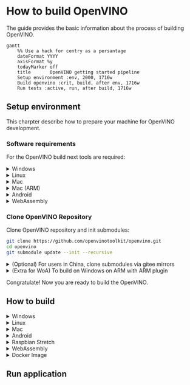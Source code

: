 # How to build OpenVINO

The guide provides the basic information about the process of building OpenVINO.

```mermaid
gantt 
    %% Use a hack for centry as a persantage
    dateFormat YYYY
    axisFormat %y
    todayMarker off
    title       OpenVINO getting started pipeline
    Setup environment :env, 2000, 1716w
    Build openvino :crit, build, after env, 1716w
    Run tests :active, run, after build, 1716w
```

## Setup environment

This charpter describe how to prepare your machine for OpenVINO development.

### Software requirements 

For the OpenVINO build next tools are required:
<details><summary>Windows</summary>
<p>
    
- [CMake] 3.13 or higher
- Microsoft Visual Studio 2019 or higher, version 16.3 or later
  > **NOTE**: Native Microsoft Visual Studio for WoA is available since 2022. 
- Python 3.7 or higher for OpenVINO Runtime Python API
  > **NOTE**: Python for ARM64 is available since [3.11](https://www.python.org/downloads/windows/) version. 
- [Git for Windows*]
- (Windows on ARM only) [LLVM for Windows on ARM (WoA)](https://github.com/llvm/llvm-project/releases/download/llvmorg-15.0.6/LLVM-15.0.6-woa64.exe)
  > **NOTE**: After installation, make sure `clang-cl` compiler is available from `PATH`. 
    
</p>
</details>
<details><summary>Linux</summary>
<p>

- [CMake] 3.13 or higher
- GCC 7.5 or higher to build OpenVINO Runtime
- Python 3.7 or higher for OpenVINO Runtime Python API
- (Optional) [Install Intel® Graphics Compute Runtime for OpenCL™ Driver package 19.41.14441] to enable inference on Intel integrated GPUs.
    
<p>
</details>
<details><summary>Mac</summary>
<p>

- [brew](https://brew.sh) package manager to install additional dependencies. Use [install brew](https://brew.sh) guide to achieve this.
- [CMake] 3.13 or higher
  ```sh
  % brew install cmake
  ```
- Clang compiler, git and other command line tools from Xcode 10.1 or higher:
  ```sh
  % xcode-select --install
  % brew install git-lfs
  ``` 
- The step to install python and python libraries is different depending on host architecture:
  - **x86_64** Python 3.7 or higher for the OpenVINO Runtime Python API, Development tools (Model Optimizer, POT and others):
  ```sh
  % # let's have a look what python versions are available in brew
  % brew search python
  % # select preferred version of python based on available ones, e.g. 3.11
  % brew install python@3.11
  ```
  - **arm64** Select universal2 installer from [Python releases](https://www.python.org/downloads/macos/) download page and install `python-3.X.Y-macos11.pkg` image. This allows to have universal python libraries and build x86_64 OpenVINO Python API and Development tools.

- Additional `pip` dependencies to build OpenVINO Runtime Python API, Development tools (Model Optimizer, POT and others):
  ```sh
  % # update pip and setuptools to newer versions
  % python3 -m pip install -U pip setuptools
  % python3 -m pip install cython
  ```
  In order to build OpenVINO Python API and Development tools as wheel packages, additionally install requirements (after OpenVINO repo clone):
  ```sh
  % python3 -m pip install -r <openvino source tree>/src/bindings/python/wheel/requirements-dev.txt
  ```
- (Optional; native compilation only) Latest version of TBB library. By default, OpenVINO downloads prebuilt version of TBB 2020.4 library, but if you want to use latest (add `-DENABLE_SYSTEM_TBB=ON` additionally to cmake configuration step):
  ```sh
  % brew install tbb
  ```
    
</p>
</details>
<details><summary>Mac (ARM)</summary>
<p>

- [brew] package manager to install additional dependencies. Use [install brew](https://brew.sh) guide to achieve this.

- The step to install python and python libraries is different depending on host architecture:
  - **arm64** Python 3.7 or higher for the OpenVINO Runtime Python API, Development tools (Model Optimizer, POT and others):
  ```sh
  % # let's have a look what python versions are available in brew
  % brew search python
  % # select preferred version of python based on available ones, e.g. 3.11
  % brew install python@3.11
  ```
  - **x86_64** Select universal2 installer from [Python releases] download page and install `python-3.X.Y-macos11.pkg` image. This allows to have universal python libraries and build x86_64 OpenVINO Python API and Development tools.

- [CMake] 3.13 or higher:
  ```sh
  % brew install cmake
  ```
- Clang compiler, git and other command line tools from Xcode 10.1 or higher:
  ```sh
  % xcode-select --install
  % brew install git-lfs
  ```
- (arm64 only) `scons` to build ARM compute library:
  ```sh
  % python3 -m pip install scons
  ```
- (arm64 only) TBB library for threading:
  ```sh
  % brew install tbb
  ```
- Additional `pip` dependencies to build OpenVINO Runtime Python API, Development tools (Model Optimizer, POT and others):
  ```sh
  % # update pip and setuptools to newer versions
  % python3 -m pip install -U pip setuptools
  % python3 -m pip install cython
  ```
  In order to build OpenVINO Python API and Development tools as wheel packages, additionally install requirements (after OpenVINO repo clone):
  ```sh
  % python3 -m pip install -r <openvino source tree>/src/bindings/python/wheel/requirements-dev.txt
  ```
    
</p>
</details>
<details><summary>Android</summary>
<p>

- [CMake] 3.13 or higher
- Android NDK (this guide has been validated with r20 release)

</p>
</details>
<details><summary>WebAssembly</summary>
<p>

- [Docker Engine](https://docs.docker.com/engine/install/)

</p>
</details>

### Clone OpenVINO Repository

Clone OpenVINO repository and init submodules:
```sh
git clone https://github.com/openvinotoolkit/openvino.git
cd openvino
git submodule update --init --recursive
```


<details><summary>(Optional) For users in China, clone submodules via gitee mirrors</summary>
<p>

```sh
chmod +x scripts/submodule_update_with_gitee.sh
./scripts/submodule_update_with_gitee.sh
```

<p>
</details>
<details><summary>(Extra for WoA) To build on Windows on ARM with ARM plugin</summary>
<p>

    ```sh
    git clone https://github.com/openvinotoolkit/openvino_contrib.git
    cd openvino_contrib
    git submodule update --init --recursive
    ```

<p>
</details>

Congratulate! Now you are ready to build the OpenVINO.

## How to build

<details><summary>Windows</summary>
<p>

OpenVINO can be compiled for different architectures on Windows: X64 or ARM64. But in order to build for ARM64 architecture, the machine with Windows on ARM is required, because only native compilation is supported (see [similar documents](https://www.linaro.org/blog/how-to-set-up-windows-on-arm-for-llvm-development/#:~:text=Install%20the%20Latest%20LLVM%20for,PATH%20yourself%2C%20as%20described%20above.) for details).

Supported configurations:
- Windows 10 x86 64-bit or higher with Visual Studio 2019 or higher build for X64 architecture.
- Windows on ARM (shortly WoA) to build for ARM64 architecture. OpenVINO was validated on [Windows DevKit 2023](https://developer.qualcomm.com/hardware/windows-on-snapdragon/windows-dev-kit-2023)

> **NOTE**: By default, the build enables the OpenVINO Runtime GPU plugin to infer models on your Intel® Processor Graphics. This requires you to download and install the Intel® Graphics Driver for Windows (26.20) [driver package](https://www.intel.com/content/www/us/en/download/19344/intel-graphics-windows-dch-drivers.html) before running the build. If you don't want to use the GPU plugin, use the `-DENABLE_INTEL_GPU=OFF` CMake build option and skip the installation of the Intel® Graphics Driver.

1. Create build directory:
    ```sh
    mkdir build && cd build
    ```
2. In the `build` directory, run `cmake` to fetch project dependencies and
   generate a Visual Studio solution.

   On Windows x86 64-bits:
    ```sh
    cmake -G "Visual Studio 16 2019" -DCMAKE_BUILD_TYPE=Release <openvino>
    ```

   On Windows on ARM for ARM64 architecture:
    ```sh
    cmake -G "Visual Studio 16 2019" -DOPENVINO_EXTRA_MODULES=<openvino_contrib>/modules/arm_plugin -DCMAKE_BUILD_TYPE=Release <openvino>
    ```

3. Build generated solution in Visual Studio or run
   `cmake --build . --config Release --verbose -j8` to build from the command line. Note that this process may take some time.

4. Before running the samples, add paths to the Threading Building Blocks (TBB) binaries used for
   the build to the `%PATH%` environment variable. By default, TBB binaries are
   downloaded by the CMake-based script to the `<openvino>/temp/tbb/bin`
   folder.

### Additional Build Options

- Internal JIT GEMM implementation is used by default.

- Threading Building Blocks (TBB) is used by default. To build Inference
  Engine with OpenMP threading, set the `-DTHREADING=OMP` option.

- Required versions of TBB and OpenCV packages are downloaded automatically by
  the CMake-based script. If you want to use the automatically-downloaded
  packages but you have already installed TBB or OpenCV packages configured in
  your environment, you may need to clean the `TBBROOT` and `OpenCV_DIR`
  environment variables before running the `cmake` command; otherwise they won't
  be downloaded and the build may fail if incompatible versions were installed.

- If the CMake-based build script can not find and download the OpenCV package
  that is supported on your platform, or if you want to use a custom build of
  the OpenCV library, refer to the 
  [Use Custom OpenCV Builds](./cmake_options_for_custom_comiplation.md#Building-with-custom-OpenCV)
  section for details.

- To switch off/on the CPU and GPU plugins, use the `cmake` options
  `-DENABLE_INTEL_CPU=ON/OFF` and `-DENABLE_INTEL_GPU=ON/OFF` respectively.

- To build the OpenVINO Runtime Python API:
  1. First, install all additional packages (e.g., cython and opencv) listed in the
     `<openvino>\src\bindings\python\src\compatibility\openvino\requirements-dev.txt` file:
      ```sh
      pip install -r requirements-dev.txt
      ```
  2. Second, enable the `-DENABLE_PYTHON=ON` in the CMake (Step #4) option above. To
  specify an exact Python version, use the following options:
     ```sh
     -DPYTHON_EXECUTABLE="C:\Program Files\Python11\python.exe" ^
     -DPYTHON_LIBRARY="C:\Program Files\Python11\libs\python11.lib" ^
     -DPYTHON_INCLUDE_DIR="C:\Program Files\Python11\include"
     ```
  3. To build a wheel package (.whl), enable the `-DENABLE_WHEEL=ON` option in the CMake step above (Step 4):
  4. After the build process finishes, export the newly built Python libraries to the user environment variables:
     ```
     set PYTHONPATH=<openvino_repo>/bin/<arch>/Release/python_api/python3.11;%PYTHONPATH%
     set OPENVINO_LIB_PATH=<openvino_repo>/bin/<arch>/Release;%OPENVINO_LIB_PATH%
     ```
     or install the wheel with pip:
     ```
     pip install build/wheel/openvino-2023.0.0-9612-cp11-cp11-win_arm64.whl
     ```

- OpenVINO runtime compilation options:
  `-DENABLE_OV_ONNX_FRONTEND=ON` enables the building of the ONNX importer.

### Building OpenVINO with Ninja* Build System

```sh
call "C:\Program Files (x86)\Microsoft Visual Studio\2019\Professional\VC\Auxiliary\Build\vcvars64.bat"
cmake -G Ninja -Wno-dev -DCMAKE_BUILD_TYPE=Release ..
cmake --build . --config Release
```

<p>
</details>

<details><summary>Linux</summary>
<p>

The software was validated on:
- Ubuntu 18.04 (64-bit) with default GCC 7.5.0
- Ubuntu 20.04 (64-bit) with default GCC 9.3.0
- Red Hat Enterprise Linux 8.2 (64-bit) with default GCC 8.5.0

> **NOTE**: To build on CentOS 7 (64-bit), please refer to [Building OpenVINO on CentOS 7 Guide](https://github.com/openvinotoolkit/openvino/wiki/Building-OpenVINO-on-CentOS-7-Guide)

1. Install build dependencies using the `install_build_dependencies.sh` script in the
   project root folder.
   ```sh
   chmod +x install_build_dependencies.sh
   ```
   ```sh
   sudo ./install_build_dependencies.sh
   ```
   > **NOTE**: By default, the build enables the OpenVINO Runtime GPU plugin to infer models on your Intel® Processor Graphics. This requires you to [Install Intel® Graphics Compute Runtime for OpenCL™ Driver package 19.41.14441] before running the build. If you don't want to use the GPU plugin, use the `-DENABLE_INTEL_GPU=OFF` CMake build option and skip the installation of the Intel® Graphics Compute Runtime for OpenCL™ Driver.

2. Create a build folder:
```sh
  mkdir build && cd build
```
3. OpenVINO Runtime uses a CMake-based build system. In the created `build`
   directory, run `cmake` to fetch project dependencies and create Unix
   makefiles, then run `make` to build the project:
```sh
  cmake -DCMAKE_BUILD_TYPE=Release ..
  make --jobs=$(nproc --all)
```
The process may take some time to finish.

### Additional Build Options

You can use the following additional build options:

- For IA32 operation systems, use [ia32.linux.toolchain.cmake](https://github.com/openvinotoolkit/openvino/blob/master/cmake/toolchains/ia32.linux.toolchain.cmake) CMake toolchain file:

   ```sh
   cmake -DCMAKE_TOOLCHAIN_FILE=<openvino_repo>/cmake/toolchains/ia32.linux.toolchain.cmake ..
   ```

- To build the OpenVINO Runtime Python API:
  1. Install all additional packages (e.g., cython and opencv) listed in the
     `/src/bindings/python/src/compatibility/openvino/requirements-dev.txt` file:
     ```sh
     pip install -r requirements-dev.txt
     ```
  2. Enable the `-DENABLE_PYTHON=ON` option in the CMake step above (Step 4). To specify an exact Python version, use the following
     options:
     ```
     -DPYTHON_EXECUTABLE=`which python3.7` \
     -DPYTHON_LIBRARY=/usr/lib/x86_64-linux-gnu/libpython3.7m.so \
     -DPYTHON_INCLUDE_DIR=/usr/include/python3.7
     ```
  3. To build a wheel package (.whl), enable the `-DENABLE_WHEEL=ON` option in the CMake step above (Step 4):
  4. After the build process finishes, export the newly built Python libraries to the user environment variables: 
     ```
     export PYTHONPATH=PYTHONPATH:<openvino_repo>/bin/intel64/Release/python_api/python3.7
     export LD_LIBRARY_PATH=LD_LIBRARY_PATH:<openvino_repo>/bin/intel64/Release
     ```
     or install the wheel with pip:
     ```
     pip install <openvino_repo>/build/wheel/openvino-2022.2.0-000-cp37-cp37-manylinux_2_35_x86_64.whl
     ```


<p>
</details>

<details><summary>Mac</summary>
<p>

This guide shows how to build OpenVINO Runtime for later inference on Apple with:

<details><summary>Intel CPU</summary>
<p>

This can be done using two ways:
- Compile on Intel CPU host using native compilation. Note, that [Build steps](#build-steps) show this scenario.
- Cross-compile on OSX Apple Silicon.

The software was validated on:
- macOS 10.x, 11.x, 12.x x86 64-bit
- macOS 11.x, 12.x, arm64 (cross-compilation)

1. Create a build folder:
```sh
%  mkdir build && cd build
```
2. (CMake configure) OpenVINO project uses a CMake-based build system. In the created `build` directory, run `cmake` to fetch project dependencies and create build rules:
```sh
% cmake -DCMAKE_BUILD_TYPE=Release ..
```
> **NOTE**: By default OpenVINO CMake scripts try to introspect the system and enable all possible functionality based on that. You can look at the CMake output and see warnings, which show that some functionality is turned off and the corresponding reason, guiding what to do to install additionally to enable unavailable functionality. Additionally, you can change CMake options to enable / disable some functionality, add / remove compilation flags, provide custom version of dependencies like TBB, PugiXML, OpenCV, Protobuf. Please, read [CMake Options for Custom Compilation](./cmake_options_for_custom_comiplation.md) for this information.
3. (CMake build) Build OpenVINO project:
```sh
% cmake --build . --config Release --parallel $(sysctl -n hw.ncpu)
```
All built binaries are located in `<openvino_source_dir>/bin/intel64/Release/` and wheel packages are located in `<openvino_build_dir>/wheels`.

4. (Optional install) Once you have built OpenVINO, you can install artifacts to a preferred location:
```sh
% cmake -DCMAKE_INSTALL_PREFIX=<installation location> -P cmake_install.cmake
```

### Cross-compilation 

Since OSX version 11.x and Xcode version 12.2, the Apple development tools allows to compile arm64 code on x86 hosts and vice-versa. Based on this, OpenVINO can be compiled even on Apple Silicon machines, then such artifacts can be run on both Intel CPU hosts and Apple Silicon hosts (using [Rosetta]). For this, try to compile OpenVINO using the steps above, but adding `-DCMAKE_OSX_ARCHITECTURES=x86_64 -DENABLE_INTEL_MYRIAD=OFF` on cmake configure stage. But, **don't enable any system library usage explicitly** via CMake options, because they have `arm64` architecture, e.g.:
```sh
% file /opt/homebrew/Cellar/tbb/2021.5.0_2/lib/libtbb.12.5.dylib
/opt/homebrew/Cellar/tbb/2021.5.0_2/lib/libtbb.12.5.dylib: Mach-O 64-bit dynamically linked shared library arm64
```

If you will see the errors like below:
```sh
ld: warning: ignoring file /opt/homebrew/lib/libopencv_imgproc.4.6.0.dylib, building for macOS-x86_64 but attempting to link with file built for macOS-arm64
Undefined symbols for architecture x86_64:
  "cv::Mat::Mat(cv::Size_<int>, int, void*, unsigned long)", referenced from:
      _image_resize in opencv_c_wrapper.cpp.o
      _image_save in opencv_c_wrapper.cpp.o
....
ld: symbol(s) not found for architecture x86_64
clang: error: linker command failed with exit code 1 (use -v to see invocation)
```
Disable its usage in cmake or totally remove such library from the system (e.g. `brew uninstall opencv`), because it's pure arm64 and cannot be used to compile x86_64 binaries.

> **NOTE**: using such way OpenVINO Intel CPU plugin can be cross-compiled, because MYRIAD plugin cannot be linked against `arm64` version of `libusb`

Or you have to explicitly find / compile x86_64 (or even `universal2`) dependencies by yourself and pass it to OpenVINO cmake scripts. E.g. compile oneTBB using additional option `-DCMAKE_OSX_ARCHITECTURES="x86_64;arm64"`, install and then set `export TBBROOT=<universal oneTBB install root>` which will be used by OpenVINO.
    
<p>
</details>

<details><summary>ARM</summary>
<p>

There are two options how to use OpenVINO on Apple Silicon:
- (Native) Compile OpenVINO for arm64 architecture with extra module [OpenVINO ARM plugin](https://github.com/openvinotoolkit/openvino_contrib/tree/master/modules/arm_plugin) location in [OpenVINO Contrib](https://github.com/openvinotoolkit/openvino_contrib). Note, build steps will cover this as a default scenario.
- (Rosetta) Compile Intel CPU plugin `x86_64` architecture and run under [Rosetta].

The software was validated on:
- macOS 11.x, 12.x, arm64

1. (Get sources) Clone submodules:
```sh
% git clone https://github.com/openvinotoolkit/openvino.git
% git clone https://github.com/openvinotoolkit/openvino_contrib.git
% cd openvino_contrib
% git submodule update --init
% cd ../openvino
% git submodule update --init
```
2. Create a build folder:
```sh
%  mkdir build && cd build
```
3. (CMake configure) OpenVINO project uses a CMake-based build system. In the created `build` directory, run `cmake` to fetch project dependencies and create build rules:
```sh
% cmake -DCMAKE_BUILD_TYPE=Release -DOPENVINO_EXTRA_MODULES=../openvino_contrib/modules/arm_plugin ..
```
> **NOTE**: By default OpenVINO CMake scripts try to introspect the system and enable all possible functionality based on that. You can look at the CMake output and see warnings, which show that some functionality is turned off and the corresponding reason, guiding what to do to install additionally to enable unavailable functionality. Additionally, you can change CMake options to enable / disable some functionality, add / remove compilation flags, provide custom version of dependencies like TBB, PugiXML, OpenCV, Protobuf. Please, read [CMake Options for Custom Compilation](./cmake_options_for_custom_comiplation.md) for this information.
4. (CMake build) Build OpenVINO project:
```sh
% cmake --build . --config Release --parallel $(sysctl -n hw.ncpu)
```
All built binaries are located in `<openvino_source_dir>/bin/<arm64 | intel64>/Release/` and wheel packages are located in `<openvino_build_dir>/wheels`. 

5. (Optional install) Once you have built OpenVINO, you can install artifacts to a preferred location:
```sh
% cmake -DCMAKE_INSTALL_PREFIX=<installation location> -P cmake_install.cmake
```

### Building x86_64 binaries

Since OSX version 11.x and Xcode version 12.2, the Apple development tools allows to compile arm64 code on x86 hosts and vice-versa. Based on this, OpenVINO can be compiled as x86_64 binary, then run on Apple Silicon hosts using [Rosetta]. For this, first of all Rosetta must be installed:

```sh
% softwareupdate --install-rosetta
```

Then try to compile OpenVINO using the steps above, but adding `-DCMAKE_OSX_ARCHITECTURES=x86_64` on cmake configure stage. But, **don't enable any system library usage explicitly** via CMake options, because they have `arm64` architecture, e.g.:
```sh
% file /opt/homebrew/Cellar/tbb/2021.5.0_2/lib/libtbb.12.5.dylib
/opt/homebrew/Cellar/tbb/2021.5.0_2/lib/libtbb.12.5.dylib: Mach-O 64-bit dynamically linked shared library arm64
```

The same for other external dependencies like `libusb`. If you want to enable extra functionality like enable MYRIAD plugin build, you need to provide either x86_64 or universal2 `libusb` library. All other steps are the same as for usual compilation: build, install.

> **NOTE**: since you are building with `universal2` python libraries, wheel package is created with name `openvino-2022.3.0-000-cp39-cp39-macosx_12_0_universal2.whl` and have proper `universal2` tags, so can *potentially* be used on both Apple Silicon and Intel CPU.


<p>
</details>


<p>
</details>

<details><summary>Android</summary>
<p>

1. Download and unpack [Android NDK](https://developer.android.com/ndk/downloads). Let's assume that `~/Downloads` is used as a working folder.
  ```sh
  cd ~/Downloads
  wget https://dl.google.com/android/repository/android-ndk-r20-linux-x86_64.zip

  unzip android-ndk-r20-linux-x86_64.zip
  mv android-ndk-r20 android-ndk
  ```

2. Clone submodules
  ```sh
  cd openvino
  git submodule update --init --recursive
  ```

3. Create a build folder:
  ```sh
    mkdir build
  ```

4. Change working directory to `build` and run `cmake` to create makefiles. Then run `make`.
  ```sh
  cd build

  cmake .. \
    -DCMAKE_TOOLCHAIN_FILE=~/Downloads/android-ndk/build/cmake/android.toolchain.cmake \
    -DANDROID_ABI=x86_64 \
    -DANDROID_PLATFORM=21 \
    -DANDROID_STL=c++_shared \
    -DENABLE_OPENCV=OFF

  make --jobs=$(nproc --all)
  ```

  * `ANDROID_ABI` specifies target architecture:
    * `x86_64` for x64 build
    * `armeabi-v7a with NEON` for ARM with NEON support
    * `arm64-v8a` for ARM 64 bits
  * `ANDROID_PLATFORM` - Android API version
  * `ANDROID_STL` specifies that shared C++ runtime is used. Copy `~/Downloads/android-ndk/sources/cxx-stl/llvm-libc++/libs/x86_64/libc++_shared.so` from Android NDK along with built binaries

5. To reduce the binaries size, use `strip` tool from NDK:

```bash
~/Downloads/android-ndk/toolchains/llvm/prebuilt/linux-x86_64/x86_64-linux-android/bin/strip openvino/bin/intel64/Release/lib/*.so
```

<p>
</details>

<details><summary>Raspbian Stretch</summary>
<p>

### Hardware Requirements
* Raspberry Pi 2 or 3 with Raspbian Stretch OS (32 or 64-bit).

  > **NOTE**: Despite the Raspberry Pi CPU is ARMv8, 32-bit OS detects ARMv7 CPU instruction set. The default `gcc` compiler applies ARMv6 architecture flag for compatibility with lower versions of boards. For more information, run the `gcc -Q --help=target` command and refer to the description of the `-march=` option.

You can compile the OpenVINO Runtime for Raspberry Pi in one of the two ways:
* [Native Compilation](#native-compilation), which is the simplest way, but time-consuming
* [Cross Compilation Using Docker](#cross-compilation-using-docker), which is the recommended way

### Native Compilation
Native compilation of the OpenVINO Runtime is the most straightforward solution. However, it might take at least one hour to complete on Raspberry Pi 3.

1. Install dependencies:
  ```bash
  sudo apt-get update
  sudo apt-get install -y git cmake scons build-essential
  ```
2. Clone the repositories:
```
git clone --recurse-submodules --single-branch --branch=master https://github.com/openvinotoolkit/openvino.git 
git clone --recurse-submodules --single-branch --branch=master https://github.com/openvinotoolkit/openvino_contrib.git 
```
3. Go to the cloned `openvino` repository:

  ```bash
  cd openvino/
  ```
4. Create a build folder:

  ```bash
  mkdir build && cd build/
  ```
5. Build the OpenVINO Runtime:
* for MYRIAD support only:
  ```bash
  cmake -DCMAKE_BUILD_TYPE=Release \
        -DOPENVINO_EXTRA_MODULES=<OPENVINO_CONTRIB_PATH>/openvino_contrib/modules/arm_plugin \
        -DARM_COMPUTE_SCONS_JOBS=$(nproc --all) \
  .. && cmake --build . --parallel 
  ```

### Cross Compilation Using Docker*

To cross-compile ARM CPU plugins using pre-configured `Dockerfile` you can use the following instruction: [Build OpenCV, OpenVINO™ and the plugin using pre-configured Dockerfile](https://github.com/openvinotoolkit/openvino_contrib/wiki/How-to-build-ARM-CPU-plugin#approach-1-build-opencv-openvino-and-the-plugin-using-pre-configured-dockerfile-cross-compiling-the-preferred-way).

### Additional Build Options

- To build Python API, install `libpython3-dev:armhf` and `python3-pip`
  packages using `apt-get`; then install `numpy` and `cython` python modules
  via `pip3`, adding the following options:
   ```sh
   -DENABLE_PYTHON=ON \
   -DPYTHON_EXECUTABLE=/usr/bin/python3.7 \
   -DPYTHON_LIBRARY=/usr/lib/arm-linux-gnueabihf/libpython3.7m.so \
   -DPYTHON_INCLUDE_DIR=/usr/include/python3.7
   ```

</p>
</details>

<details><summary>WebAssembly</summary>
<p>

1. (Get sources) Clone submodules:
```sh
$ git clone https://github.com/openvinotoolkit/openvino.git
$ cd openvino
$ git submodule update --init
```
2. Run docker image and mount a volume with OpenVINO source code:
```sh
$ docker pull emscripten/emsdk
$ docker run -it --rm -v `pwd`:/openvino emscripten/emsdk
```
3. (CMake configure) Run cmake configure step using helper emscripten command:
```sh
$ mkdir build && cd build
$ emcmake cmake -DCMAKE_BUILD_TYPE=Release /openvino
```
4. (CMake build) Build OpenVINO project:
```sh
$ emmake make -j$(nproc)
```
`openvino.wasm` and `openvino.js` files are located in:
- `<openvino_source_dir>/bin/ia32/Release/` on host machine file system.
- `/openvino/bin/ia32/Release` in docker environment.
These files can be used in browser applications. 

</p>
</details>

<details><summary>Docker Image</summary>
<p>

For details on how to build Intel® Distribution of OpenVINO™ toolkit in a Docker image, follow this [guide](https://github.com/openvinotoolkit/docker_ci/tree/master/dockerfiles/ubuntu18/build_custom).

</p>
</details>

## Run application

[CMake]:https://cmake.org/download/
[Install Intel® Graphics Compute Runtime for OpenCL™ Driver package 19.41.14441]:https://github.com/intel/compute-runtime/releases/tag/19.41.14441
[Rosetta]:https://support.apple.com/en-us/HT211861

